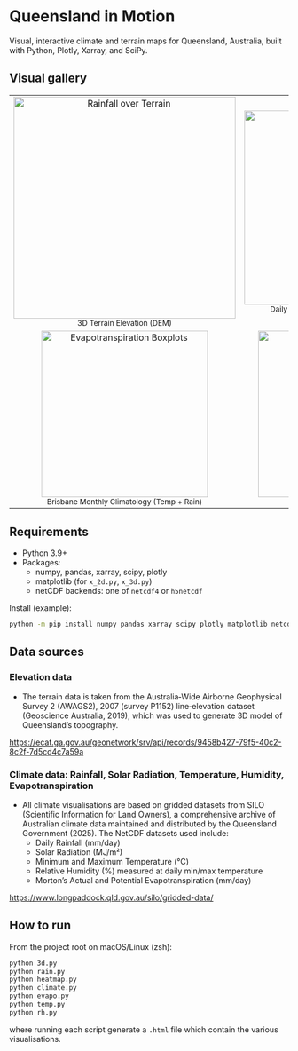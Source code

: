 # Queensland in Motion

Visual, interactive climate and terrain maps for Queensland, Australia, built with Python, Plotly, Xarray, and SciPy.

## Visual gallery

<table>
  <tr>
    <td align="center">
      <img src="https://github.com/user-attachments/assets/91739d67-664f-47be-8fa1-d8e26d10f6d9" width="400" alt="Rainfall over Terrain" />
      <br /><sub>3D Terrain Elevation (DEM)</sub>
    </td>
    <td align="center">
      <img src="https://github.com/user-attachments/assets/a7cc9324-596f-45d7-ae00-eda2a03c9c14" width="350" alt="Solar Radiation Heatmap" />
      <br /><sub>Daily Rainfall over Terrain (3D, animated)</sub>
    </td>
    <td align="center">
      <img src="https://github.com/user-attachments/assets/720682f4-0d58-4f45-be36-6669ee9b00f8" width="300" alt="Monthly Climatology" />
      <br /><sub>Monthly Solar Radiation (animated heatmaps)</sub>
    </td>
  </tr>
  <tr>
    <td align="center">
      <img src="https://github.com/user-attachments/assets/e7ce985a-87a0-447a-8b65-4de36b49545c" width="300" alt="Evapotranspiration Boxplots" />
      <br /><sub>Brisbane Monthly Climatology (Temp + Rain)</sub>
    </td>
    <td align="center">
      <img src="https://github.com/user-attachments/assets/5004c71e-5ef7-40e8-baa9-38b09597c56d" width="300" alt="Daily Temperatures" />
      <br /><sub>Evapotranspiration Boxplots</sub>
    </td>
    <td align="center" colspan="3">
      <img src="https://github.com/user-attachments/assets/cf1dc66d-63cb-42f0-af20-2948d72249ea" width="300" alt="Seasonal ΔRH" />
      <br /><sub>Seasonal ΔRH (tmin − tmax)</sub>
    </td>
  </tr>
  <tr>
  </tr>
  
</table>


## Requirements

- Python 3.9+
- Packages:
  - numpy, pandas, xarray, scipy, plotly
  - matplotlib (for `x_2d.py`, `x_3d.py`)
  - netCDF backends: one of `netcdf4` or `h5netcdf`

Install (example):

```sh
python -m pip install numpy pandas xarray scipy plotly matplotlib netcdf4
```

## Data sources

### Elevation data
- The terrain data is taken from the Australia‑Wide Airborne Geophysical Survey 2 (AWAGS2), 2007 (survey P1152) line‑elevation dataset (Geoscience Australia, 2019), which was used to generate 3D model of Queensland’s topography.

https://ecat.ga.gov.au/geonetwork/srv/api/records/9458b427-79f5-40c2-8c2f-7d5cd4c7a59a

### Climate data: Rainfall, Solar Radiation, Temperature, Humidity, Evapotranspiration
- All climate visualisations are based on gridded datasets from SILO (Scientific Information for Land Owners), a comprehensive archive of Australian climate data maintained and distributed by the Queensland Government (2025). The NetCDF datasets used include:
  - Daily Rainfall (mm/day)
  - Solar Radiation (MJ/m²)
  - Minimum and Maximum Temperature (°C)
  - Relative Humidity (%) measured at daily min/max temperature
  - Morton’s Actual and Potential Evapotranspiration (mm/day)

https://www.longpaddock.qld.gov.au/silo/gridded-data/

## How to run

From the project root on macOS/Linux (zsh):

```sh
python 3d.py
python rain.py
python heatmap.py
python climate.py
python evapo.py
python temp.py
python rh.py
```

where running each script generate a `.html` file which contain the various visualisations.
